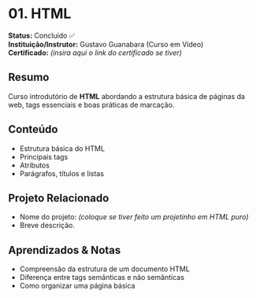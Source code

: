 # 01. HTML

**Status:** Concluído ✅  
**Instituição/Instrutor:** Gustavo Guanabara (Curso em Vídeo)  
**Certificado:** _(insira aqui o link do certificado se tiver)_

## Resumo
Curso introdutório de **HTML** abordando a estrutura básica de páginas da web, tags essenciais e boas práticas de marcação.

## Conteúdo
- Estrutura básica do HTML
- Principais tags
- Atributos
- Parágrafos, títulos e listas

## Projeto Relacionado
- Nome do projeto: _(coloque se tiver feito um projetinho em HTML puro)_
- Breve descrição.

## Aprendizados & Notas
- Compreensão da estrutura de um documento HTML
- Diferença entre tags semânticas e não semânticas
- Como organizar uma página básica
